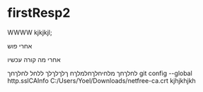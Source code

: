 # firstResp2
WWWW
kjkjkjl;

אחרי פוש

אחרי 
מה קורה עכשיו

לחלךחך
מלחיחלךחלמלךח
ךלךלךלך
ללחל
לחלךחך
 git config --global http.sslCAInfo C:/Users/Yoel/Downloads/netfree-ca.crt
kjhjkhjkh
